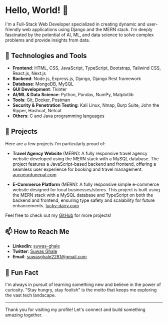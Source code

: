 # Hello, World! 👋

I'm a Full-Stack Web Developer specialized in creating dynamic and user-friendly web applications using Django and the MERN stack. I'm deeply fascinated by the potential of AI, ML, and data science to solve complex problems and provide insights from data.

## 🚀 Technologies and Tools

- **Frontend**: HTML, CSS, JavaScript, TypeScript, Bootstrap, Tailwind CSS, React.js, Next.js
- **Backend**: Node.js, Express.js, Django, Django Rest framework
- **Database**: MongoDB, MySQL
- **GUI Development**: Tkinter
- **AI/ML & Data Science**: Python, Pandas, NumPy, Matplotlib
- **Tools**: Git, Docker, Postman
- **Security & Penetration Testing**: Kali Linux, Nmap, Burp Suite, John the Ripper, Hashcat, Netcat
- **Others**: C and Java programming languages

## 🌟 Projects

Here are a few projects I'm particularly proud of:
- **Travel Agency Website** (MERN): A fully responsive travel agency website developed using the MERN stack with a MySQL database. The project features a JavaScript-based backend and frontend, offering a seamless user experience for booking and travel management.
  [aucoeurdunepal.com](https://aucoeurdunepal.com)

- **E-Commerce Platform** (MERN): A fully responsive simple e-commerce website designed for local businesses/stores. This project is built using the MERN stack with a MySQL database and TypeScript on both the backend and frontend, ensuring type safety and scalability for future enhancements.
  [lucky-dairy.com](https://lucky-dairy.com)

Feel free to check out my [GitHub](https://github.com/suwasg) for more projects!

## 📫 How to Reach Me

- **LinkedIn**: [suwas-ghale](https://www.linkedin.com/in/suwas-ghale/)
- **Twitter**: [Suwas Ghale](https://x.com/Suwas60535281?t=92GlvCPnU8r9B8Xo9KJypQ&s=09)
- **Email**: [suwasghale2281@gmail.com](mailto:suwasghale2281@gmail.com)

## 🎉 Fun Fact

I'm always in pursuit of learning something new and believe in the power of curiosity. "Stay hungry, stay foolish" is the motto that keeps me exploring the vast tech landscape.

---

Thank you for visiting my profile! Let's connect and build something amazing together.
